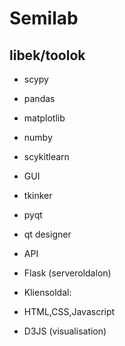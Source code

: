 # Semilab

## libek/toolok

- scypy
- pandas
- matplotlib
- numby 
- scykitlearn

- GUI
- tkinker
- pyqt
- qt designer

- API
- Flask (serveroldalon) 

- Kliensoldal:
- HTML,CSS,Javascript
- D3JS (visualisation)
